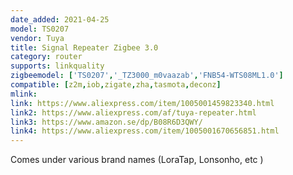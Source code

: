 ```yaml
---
date_added: 2021-04-25
model: TS0207
vendor: Tuya
title: Signal Repeater Zigbee 3.0
category: router
supports: linkquality
zigbeemodel: ['TS0207','_TZ3000_m0vaazab','FNB54-WTS08ML1.0']
compatible: [z2m,iob,zigate,zha,tasmota,deconz]
mlink: 
link: https://www.aliexpress.com/item/1005001459823340.html
link2: https://www.aliexpress.com/af/tuya-repeater.html
link3: https://www.amazon.se/dp/B08R6D3QWY/
link4: https://www.aliexpress.com/item/1005001670656851.html
---
```


Comes under various brand names (LoraTap, Lonsonho, etc )
